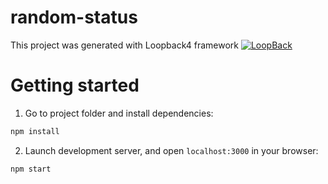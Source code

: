 # random-status

This project was generated with Loopback4 framework 
[![LoopBack](https://github.com/strongloop/loopback-next/raw/master/docs/site/imgs/branding/Powered-by-LoopBack-Badge-(blue)-@2x.png)](http://loopback.io/)

# Getting started

1. Go to project folder and install dependencies:

```sh
npm install
```
2. Launch development server, and open `localhost:3000` in your browser:


```sh
npm start
```